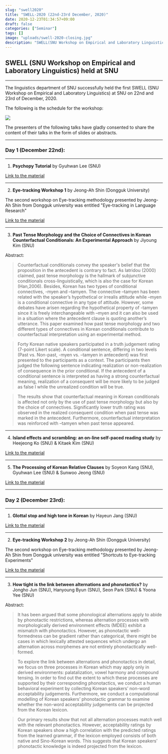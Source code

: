 ```yaml
---
slug: "swell2020"
title: "SWELL-2020 (22nd-23rd December, 2020)"
date: 2020-12-23T01:34:57+09:00
draft: false
categories: ["Seminar"]
tags: []
image: "uploads/swell-2020-closing.jpg"
description: "SWELL(SNU Workshop on Empirical and Laboratory Linguistics) held at SNU"
---
```


## SWELL (SNU Workshop on Empirical and Laboratory Linguistics) held at SNU

---

The linguistics department of SNU successfully held the first SWELL (SNU Workshop on Empirical and Laboratory Linguistics) at SNU on 22nd and 23rd of December, 2020.

The following is the schedule for the workshop:

![](/materials/swell2020-schedule.jpg)

The presenters of the following talks have gladly consented to share the content of their talks in the form of slides or abstracts.

---

### Day 1 (December 22nd):

---

1. **Psychopy Tutorial** by Gyuhwan Lee (SNU)

[Link to the material](/materials/SWELL-2020/Gyuhwan_Lee_PsychopyTutorial_201222.pdf)

---

2. **Eye-tracking Workshop 1** by Jeong-Ah Shin (Dongguk University)

The second workshop on Eye-tracking methodology presented by Jeong-Ah Shin from Dongguk university was entitled "Eye-tracking in Language Research"

[Link to the material](/materials/SWELL-2020/Jeong-Ah_Shin_Eyetracking_Intro.pdf)

---

3. **Past Tense Morphology and the Choice of Connectives in Korean Counterfactual Conditionals: An Experimental Approach** by Jiyoung Kim (SNU)

Abstract:

> Counterfactual conditionals convey the speaker's belief that the proposition in the antecedent is contrary to fact. As Iatridou (2000) claimed, past tense morphology is the hallmark of subjunctive conditionals cross-linguistically, which is also the case for Korean (Han,2006). Besides, Korean has two types of conditional connectives, -myen and –tamyen. The connective –tamyen has been related with the speaker’s hypothetical or irrealis attitude while –myen is a conditional connective in any type of attitude. However, some debates have arisen regarding the hypothetical property of -tamyen since it is freely interchangeable with –myen and it can also be used in a situation where the antecedent clause is quoting another’s utterance. This paper examined how past tense morphology and two different types of connectives in Korean conditionals contribute to counterfactual interpretation using an experimental method.

> Forty Korean native speakers participated in a truth judgement rating (7-point Likert scale). A conditional sentence, differing in two levels (Past vs. Non-past, -myen vs. –tamyen in antecedent) was first presented to the participants as a context. The participants then judged the following sentence indicating realization or non-realization of consequence in the prior conditional. If the antecedent of a conditional sentence is interpreted as having a strong counterfactual meaning, realization of a consequent will be more likely to be judged as false l while the unrealized condition will be true.

> The results show that counterfactual meaning in Korean conditionals is affected not only by the use of past tense morphology but also by the choice of connectives. Significantly lower truth rating was observed in the realized consequent condition when past tense was marked in the antecedent. Furthermore, counterfactual interpretation was reinforced with –tamyen when past tense appeared.

---

4. **Island effects and scrambling: an on-line self-paced reading study** by Heejeong Ko (SNU) & Kitaek Kim (SNU)

[Link to the material](/materials/SWELL-2020/Ko_Kim_Island-effects-and-scrambling_abstract.pdf)

---

5. **The Processing of Korean Relative Clauses** by Soyeon Kang (SNU), Gyuhwan Lee (SNU) & Sunwoo Jeong (SNU)

[Link to the material](/materials/SWELL-2020/Kang_Lee_Jeong_Korean-RC.pdf)

---

### Day 2 (December 23rd):

---

1. **Glottal stop and high tone in Korean** by Hayeun Jang (SNU)

[Link to the material](/materials/SWELL-2020/Hayeun_Jang_glottal-stop-and-high-tone.pdf)

---

2. **Eye-tracking Workshop 2** by Jeong-Ah Shin (Dongguk University)

The second workshop on Eye-tracking methodology presented by Jeong-Ah Shin from Dongguk university was entitled "Shortcuts to Eye-tracking Experiments"

[Link to the material](/materials/SWELL-2020/Jeong-Ah_Shin_Eytracking_Shortcut.pdf)

---

3. **How tight is the link between alternations and phonotactics?** by Jongho Jun (SNU), Hanyoung Byun (SNU), Seon Park (SNU) & Yoona Yee (SNU)

Abstract:

> It has been argued that some phonological alternations apply to abide by phonotactic restrictions, whereas alternation processes with morphologically derived environment effects (MDEE) exhibit a mismatch with phonotactics. However, as phonotactic well-formedness can be gradient rather than categorical, there might be cases in which lexically attested sequences which undergo an alternation across morphemes are not entirely phonotactically well-formed.

> To explore the link between alternations and phonotactics in detail, we focus on three processes in Korean which may apply only in derived environments: palatalization, vowel harmony and compound tensing. In order to find out the extent to which these processes are supported by their corresponding phonotactics, we conduct a human behavioral experiment by collecting Korean speakers’ non-word acceptability judgements. Furthermore, we conduct a computational modelling of Korean speakers’ phonotactic grammar to examine whether the non-word acceptability judgements can be projected from the Korean lexicon.

> Our primary results show that not all alternation processes match well with the relevant phonotactics. However, acceptability ratings by Korean speakers show a high correlation with the predicted ratings from the learned grammar, if the lexicon employed consists of both native and Sino-Korean words. This suggests that Korean speakers’ phonotactic knowledge is indeed projected from the lexicon.
